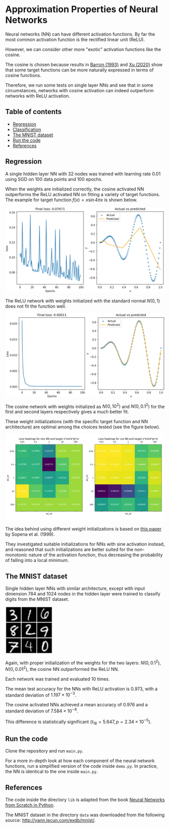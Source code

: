 # Approximation Properties of Neural Networks

Neural networks (NN) can have different activation functions. By far the most common activation function is the rectified linear unit (ReLU).

However, we can consider other more "exotic" activation functions like the cosine.

The cosine is chosen because results in <a href="https://ieeexplore.ieee.org/document/256500">Barron (1993)</a> and <a href="https://pure.psu.edu/en/publications/finite-neuron-method-and-convergence-analysis">Xu (2020)</a> show that some target functions can be more naturally expressed in terms of cosine functions.

Therefore, we run some tests on single layer NNs and see that in some circumstances, networks with cosine activation can indeed outperform networks with ReLU activation.

## Table of contents
* [Regression](#demo)
* [Classification](#general-info)
* [The MNIST dataset](#the-mnist-dataset)
* [Run the code](#run-the-code)
* [References](#references)

## Regression

A single hidden layer NN with 32 nodes was trained with learning rate 0.01 using SGD on 100 data points and 100 epochs.

When the weights are initialized correctly, the cosine activated NN outperforms the ReLU activated NN on fitting a variety of target functions. The example for target function $f(x)=x\sin{4\pi x}$ is shown below.

<img src="fig/relu_regression.jpg" width=600px>

The ReLU network with weights initialized with the standard normal $N(0,1)$ does not fit the function well.

<img src="fig/cos_regression.jpg" width=600px>

The cosine network with weights initialized as $N(0, 10^2)$ and $N(0,0.1^2)$ for the first and second layers respectively gives a much better fit.

These weight initializations (with the specific target function and NN architecture) are optimal among the choices tested (see the figure below).

<img src="fig/heatmap.jpg" width=600px>

The idea behind using different weight initializations is based on <a href="https://www.researchgate.net/publication/3835580_Neural_networks_with_periodic_and_monotonic_activation_functions_a_comparative_study_in_classification_problems">this paper</a> by Sopena et al. (1999).

They investigated suitable initializations for NNs with sine activation instead, and reasoned that such initializations are better suited for the non-monotonic nature of the activation function, thus decreasing the probability of falling into a local minimum.

## The MNIST dataset

Single hidden layer NNs with similar architecture, except with input dimension 784 and 1024 nodes in the hidden layer were trained to classify digits from the MNIST dataset.

<img src="fig/mnist.png" width=150px>

Again, with proper initialization of the weights for the two layers: $N(0, 0.1^2)$, $N(0, 0.01^2)$, the cosine NN outperformed the ReLU NN.

Each network was trained and evaluated 10 times.

The mean test accuracy for the NNs with ReLU activation is $0.973$, with a standard deviation of $1.197\times 10^{-3}$. 

The cosine activated NNs achieved a mean accuracy of $0.976$ and a standard deviation of $7.584\times 10^{-4}$.

This difference is statistically significant $(t_{18}=5.647,  p=2.34\times 10^{-5})$.

## Run the code

Clone the repository and run `main.py`.

For a more in-depth look at how each component of the neural network functions, run a simplified version of the code inside `demo.py`. In practice, the NN is identical to the one inside `main.py`.

## References

The code inside the directory `lib` is adapted from the book <a href="https://nnfs.io/">Neural Networks from Scratch in Python</a>.

The MNIST dataset in the directory `data` was downloaded from the following source: <a href="http://yann.lecun.com/exdb/mnist/">http://yann.lecun.com/exdb/mnist/</a>.
